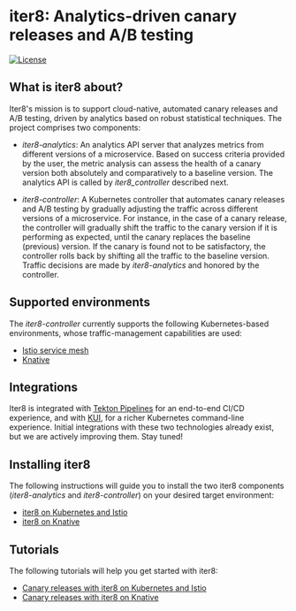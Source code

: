 # iter8: Analytics-driven canary releases and A/B testing
[![License](https://img.shields.io/badge/License-Apache%202.0-blue.svg)](LICENSE)

## What is iter8 about?

Iter8's mission is to support cloud-native, automated canary releases and A/B testing, driven by analytics based on robust statistical techniques. The project comprises two components:

* _iter8-analytics_: An analytics API server that analyzes metrics from different versions of a microservice. Based on success criteria provided by the user, the metric analysis can assess the health of a canary version both absolutely and comparatively to a baseline version. The analytics API is called by _iter8_controller_ described next.

* _iter8-controller_: A Kubernetes controller that automates canary releases and A/B testing by gradually adjusting the traffic across different versions of a microservice. For instance, in the case of a canary release, the controller will gradually shift the traffic to the canary version if it is performing as expected, until the canary replaces the baseline (previous) version. If the canary is found not to be satisfactory, the controller rolls back by shifting all the traffic to the baseline version. Traffic decisions are made by _iter8-analytics_ and honored by the controller.

## Supported environments

The _iter8-controller_ currently supports the following Kubernetes-based environments, whose traffic-management capabilities are used:

* [Istio service mesh](https://istio.io)
* [Knative](https://knative.dev)

## Integrations

Iter8 is integrated with [Tekton Pipelines](https://tekton.dev) for an end-to-end CI/CD experience, and with [KUI](https://github.com/IBM/kui), for a richer Kubernetes command-line experience. Initial integrations with these two technologies already exist, but we are actively improving them. Stay tuned!

## Installing iter8

The following instructions will guide you to install the two iter8 components (_iter8-analytics_ and _iter8-controller_) on your desired target environment:

* [iter8 on Kubernetes and Istio](doc_files/istio_install)
* [iter8 on Knative](doc_files/knative_install)

## Tutorials

The following tutorials will help you get started with iter8:

* [Canary releases with iter8 on Kubernetes and Istio](doc_files/istio_canary)
* [Canary releases with iter8 on Knative](doc_files/knative_canary)
